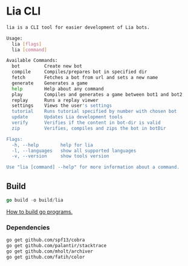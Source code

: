 # Lia CLI
```bash
lia is a CLI tool for easier development of Lia bots.

Usage:
  lia [flags]
  lia [command]

Available Commands:
  bot         Create new bot
  compile     Compiles/prepares bot in specified dir
  fetch       Fetches a bot from url and sets a new name
  generate    Generates a game
  help        Help about any command
  play        Compiles and generates a game between bot1 and bot2
  replay      Runs a replay viewer
  settings    Views the user's settings
  tutorial    Runs tutorial specified by number with chosen bot
  update      Updates Lia development tools
  verify      Verifies if the content in bot-dir is valid
  zip         Verifies, compiles and zips the bot in botDir

Flags:
  -h, --help        help for lia
  -l, --languages   show all supported languages
  -v, --version     show tools version

Use "lia [command] --help" for more information about a command.
```

## Build
```go
go build -o build/lia
```
[How to build go programs.](https://www.digitalocean.com/community/tutorials/how-to-build-go-executables-for-multiple-platforms-on-ubuntu-16-04)

### Dependencies ###
```bash
go get github.com/spf13/cobra
go get github.com/palantir/stacktrace
go get github.com/mholt/archiver
go get github.com/fatih/color
```